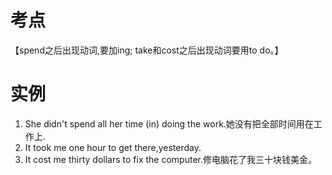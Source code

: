 # 考点
【spend之后出现动词,要加ing;
take和cost之后出现动词要用to do。】

# 实例
1. She didn't spend all her time (in) doing  the work.她没有把全部时间用在工作上.
2. It took me one hour to get there,yesterday.
3. It cost me thirty dollars to fix the computer.修电脑花了我三十块钱美金。
